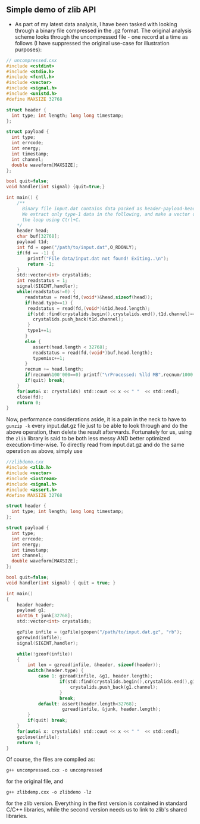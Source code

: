 ## Simple demo of zlib API


* As part of my latest data analysis, I have been tasked with looking through a binary file compressed in the .gz format. The original analysis scheme looks through the uncompressed file - one
record at a time as follows (I have suppressed the original use-case for illustration purposes):

```C
// uncompressed.cxx
#include <cstdint>
#include <stdio.h>
#include <fcntl.h>
#include <vector>
#include <signal.h>
#include <unistd.h>
#define MAXSIZE 32768

struct header {
  int type; int length; long long timestamp;
};

struct payload {
  int type;
  int errcode;
  int energy;
  int timestamp;
  int channel;
  double waveform[MAXSIZE];
};

bool quit=false;
void handler(int signal) {quit=true;}

int main() {
    /**
      Binary file input.dat contains data packed as header-payload-header-payload. The size of the payload is contained in the header, along with the timestamp and type information.
      We extract only type-1 data in the following, and make a vector of all the unique 'channels' present in the type1 payloads. The files can be huge, so it helps to be able to break out of
      the loop using Ctrl+C.
    */
    header head;
    char buf[32768];
    payload t1d;
    int fd = open("/path/to/input.dat",O_RDONLY);
    if(fd == -1) {
        printf("File data/input.dat not found! Exiting..\n");
        return -1;
    }
    std::vector<int> crystalids;
    int readstatus = 1;
    signal(SIGINT,handler);
    while(readstatus!=0) {
       readstatus = read(fd,(void*)&head,sizeof(head));
       if(head.type==1) {
        readstatus = read(fd,(void*)&t1d,head.length);
        if(std::find(crystalids.begin(),crystalids.end(),t1d.channel)==crystalids.end()) {
          crystalids.push_back(t1d.channel);
        }
        type1+=1;
       }
       else {
          assert(head.length < 32768);
          readstatus = read(fd,(void*)buf,head.length);
          typemisc+=1;
       }
       recnum += head.length;
       if(recnum%100'000==0) printf("\rProcessed: %lld MB",recnum/1000'000LL);
       if(quit) break;
    }
    for(auto& x: crystalids) std::cout << x << " "  << std::endl;
    close(fd);
    return 0;
}

```

Now, performance considerations aside, it is a pain in the neck to have to ```gunzip -k``` every input.dat.gz file just to be able to look through and do the above operation, then delete the result afterwards.
Fortunately for us, using the ```zlib``` library is said to be both less messy AND better optimized execution-time-wise. To directly read from input.dat.gz and do the same operation as above, simply use

```C
//zlibdemo.cxx
#include <zlib.h>
#include <vector>
#include <iostream>
#include <signal.h>
#include <assert.h>
#define MAXSIZE 32768

struct header {
  int type; int length; long long timestamp;
};

struct payload {
  int type;
  int errcode;
  int energy;
  int timestamp;
  int channel;
  double waveform[MAXSIZE];
};

bool quit=false;
void handler(int signal) { quit = true; }

int main()
{
    header header;
    payload g1;
    uint16_t junk[32768];
    std::vector<int> crystalids;

    gzFile infile = (gzFile)gzopen("/path/to/input.dat.gz", "rb");
    gzrewind(infile);
    signal(SIGINT,handler);

    while(!gzeof(infile))
    {
        int len = gzread(infile, &header, sizeof(header));
        switch(header.type) {
            case 1: gzread(infile, &g1, header.length);
                    if(std::find(crystalids.begin(),crystalids.end(),g1.channel)==crystalids.end()) {
                        crystalids.push_back(g1.channel);
                    }
                    break;
            default: assert(header.length<32768);
                     gzread(infile, &junk, header.length);
        }
        if(quit) break;
    }
    for(auto& x: crystalids) std::cout << x << " "  << std::endl;
    gzclose(infile);
    return 0;
}
```
Of course, the files are compiled as:
```
g++ uncompressed.cxx -o uncompressed 
```
for the original file, and
```
g++ zlibdemp.cxx -o zlibdemo -lz
```
for the zlib version. Everything in the first version is contained in standard C/C++ libraries, while the second version needs us to link to zlib's shared libraries. 
